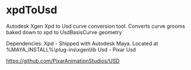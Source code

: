 # xpdToUsd
Autodesk Xgen Xpd to Usd curve conversion tool. Converts curve grooms baked down to xpd to UsdBasisCurve geometry

Dependencies:
Xpd - Shipped with Autodesk Maya. Located at %MAYA_INSTALL%\plug-ins\xgen\lib
Usd - Pixar Usd

https://github.com/PixarAnimationStudios/USD

